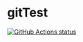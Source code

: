 # gitTest
<p>
  <a href="https://github.com/gmadro/gitTest"><img alt="GitHub Actions status" src="https://github.com/gmadro/GitTest/workflows/Test-Python/badge.svg"></a>
</p>
